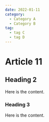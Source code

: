 ```yaml
---
date: 2022-01-11
category:
  - Category A
  - Category B
tag:
  - tag C
  - tag D
---
```


# Article 11

## Heading 2

Here is the content.

### Heading 3

Here is the content.
